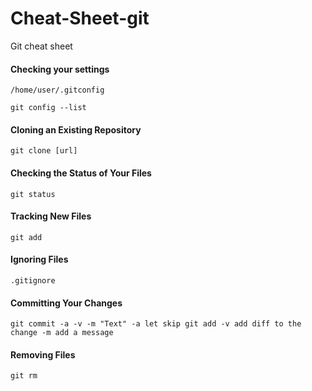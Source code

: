 # Cheat-Sheet-git
Git cheat sheet

#### Checking your settings

`/home/user/.gitconfig`

`git config --list`

#### Cloning an Existing Repository

`git clone [url]`

#### Checking the Status of Your Files

`git status`

#### Tracking New Files

`git add`

#### Ignoring Files

`.gitignore`

#### Committing Your Changes

`git commit -a -v -m "Text"
-a let skip git add
-v add diff to the change
-m add a message`

#### Removing Files

`git rm`








